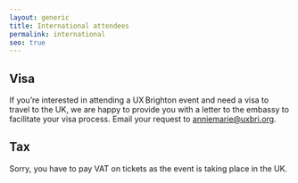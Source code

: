 ```yaml
---
layout: generic
title: International attendees
permalink: international
seo: true
---
```

## Visa

If you’re interested in attending a UX Brighton event and need a visa to travel to the UK, we are happy to provide you with a letter to the embassy to facilitate your visa process. Email your request to anniemarie@uxbri.org. 

## Tax

Sorry, you have to pay VAT on tickets as the event is taking place in the UK.